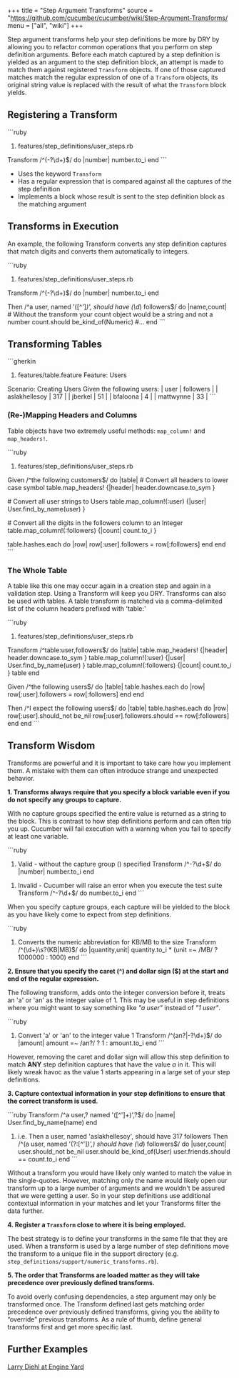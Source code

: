 +++
title = "Step Argument Transforms"
source = "https://github.com/cucumber/cucumber/wiki/Step-Argument-Transforms/
menu = ["all", "wiki"]
+++

Step argument transforms help your step definitions be more by DRY by allowing you to refactor common operations that you perform on step definition arguments. Before each match captured by a step definition is yielded as an argument to the step definition block, an attempt is made to match them against registered `Transform` objects. If one of those captured matches match the regular expression of one of a `Transform` objects, its original string value is replaced with the result of what the `Transform` block yields.

Registering a Transform
-----------------------

\`\`\`ruby

1.  features/step\_definitions/user\_steps.rb

Transform /^(-?\\d+)$/ do |number|
number.to\_i
end
\`\`\`

-   Uses the keyword `Transform`
-   Has a regular expression that is compared against all the captures of the step definition
-   Implements a block whose result is sent to the step definition block as the matching argument

Transforms in Execution
-----------------------

An example, the following Transform converts any step definition captures that match digits and converts them automatically to integers.

\`\`\`ruby

1.  features/step\_definitions/user\_steps.rb

Transform /^(-?\\d+)$/ do |number|
number.to\_i
end

Then /^a user, named '(\[^'\]*)', should have (\\d*) followers$/ do |name,count|
\# Without the transform your count object would be a string and not a number
count.should be\_kind\_of(Numeric)
\#...
end
\`\`\`

Transforming Tables
-------------------

\`\`\`gherkin

1.  features/table.feature
    Feature: Users

Scenario: Creating Users
Given the following users:
| user | followers |
| aslakhellesoy | 317 |
| jberkel | 51 |
| bfaloona | 4 |
| mattwynne | 33 |
\`\`\`

### (Re-)Mapping Headers and Columns

Table objects have two extremely useful methods: `map_column!` and `map_headers!`.

\`\`\`ruby

1.  features/step\_definitions/user\_steps.rb

Given /^the following customers$/ do |table|
\# Convert all headers to lower case symbol
table.map\_headers! {|header| header.downcase.to\_sym }

\# Convert all user strings to Users
table.map\_column!(:user) {|user| User.find\_by\_name(user) }

\# Convert all the digits in the followers column to an Integer
table.map\_column!(:followers) {|count| count.to\_i }

table.hashes.each do |row|
row\[:user\].followers = row\[:followers\]
end
end
\`\`\`

### The Whole Table

A table like this one may occur again in a creation step and again in a validation step. Using a Transform will keep you DRY. Transforms can also be used with tables. A table transform is matched via a comma-delimited list of the column headers prefixed with 'table:'

\`\`\`ruby

1.  features/step\_definitions/user\_steps.rb

Transform /^table:user,followers$/ do |table|
table.map\_headers! {|header| header.downcase.to\_sym }
table.map\_column!(:user) {|user| User.find\_by\_name(user) }
table.map\_column!(:followers) {|count| count.to\_i }
table
end

Given /^the following users$/ do |table|
table.hashes.each do |row|
row\[:user\].followers = row\[:followers\]
end
end

Then /^I expect the following users$/ do |table|
table.hashes.each do |row|
row\[:user\].should\_not be\_nil
row\[:user\].followers.should == row\[:followers\]
end
end
\`\`\`

Transform Wisdom
----------------

Transforms are powerful and it is important to take care how you implement them. A mistake with them can often introduce strange and unexpected behavior.

**1. Transforms always require that you specify a block variable even if you do not specify any groups to capture.**

With no capture groups specified the entire value is returned as a string to the block. This is contrast to how step definitions perform and can often trip you up. Cucumber will fail execution with a warning when you fail to specify at least one variable.

\`\`\`ruby

1.  Valid - without the capture group () specified
    Transform /^-?\\d+$/ do |number|
    number.to\_i
    end

<!-- -->

1.  Invalid - Cucumber will raise an error when you execute the test suite
    Transform /^-?\\d+$/ do
    number.to\_i
    end
    \`\`\`

When you specify capture groups, each capture will be yielded to the block as you have likely come to expect from step definitions.

\`\`\`ruby

1.  Converts the numeric abbreviation for KB/MB to the size
    Transform /^(\\d+)\\s?(KB|MB)$/ do |quantity,unit|
    quantity.to\_i \* (unit =~ /MB/ ? 1000000 : 1000)
    end
    \`\`\`

**2. Ensure that you specify the caret (^) and dollar sign ($) at the start and end of the regular expression.**

The following transform, adds onto the integer conversion before it, treats an 'a' or 'an' as the integer value of 1. This may be useful in step definitions where you might want to say something like *"a user"* instead of *"1 user"*.

\`\`\`ruby

1.  Convert 'a' or 'an' to the integer value 1
    Transform /^(an?|-?\\d+)$/ do |amount|
    amount =~ /an?/ ? 1 : amount.to\_i
    end
    \`\`\`

However, removing the caret and dollar sign will allow this step definition to match **ANY** step definition captures that have the value *a* in it. This will likely wreak havoc as the value 1 starts appearing in a large set of your step definitions.

**3. Capture contextual information in your step definitions to ensure that the correct transform is used.**

\`\`\`ruby
Transform /^a user,? named '(\[^'\]+)',?$/ do |name|
User.find\_by\_name(name)
end

1.  i.e. Then a user, named 'aslakhellesoy', should have 317 followers
    Then /^(a user, named '(?:\[^'\]*)',) should have (\\d*) followers$/ do |user,count|
    user.should\_not be\_nil
    user.should be\_kind\_of(User)
    user.friends.should == count.to\_i
    end
    \`\`\`

Without a transform you would have likely only wanted to match the value in the single-quotes. However, matching only the name would likely open our transform up to a large number of arguments and we wouldn't be assured that we were getting a user. So in your step definitions use additional contextual information in your matches and let your Transforms filter the data further.

**4. Register a `Transform` close to where it is being employed.**

The best strategy is to define your transforms in the same file that they are used. When a transform is used by a large number of step definitions move the transform to a unique file in the support directory (e.g. `step_definitions/support/numeric_transforms.rb`).

**5. The order that Transforms are loaded matter as they will take precedence over previously defined transforms.**

To avoid overly confusing dependencies, a step argument may only be transformed once. The Transform defined last gets matching order precedence over previously defined transforms, giving you the ability to “override” previous transforms. As a rule of thumb, define general transforms first and get more specific last.

Further Examples
----------------

[Larry Diehl at Engine Yard](http://www.engineyard.com/blog/2009/cucumber-step-argument-transforms/)

